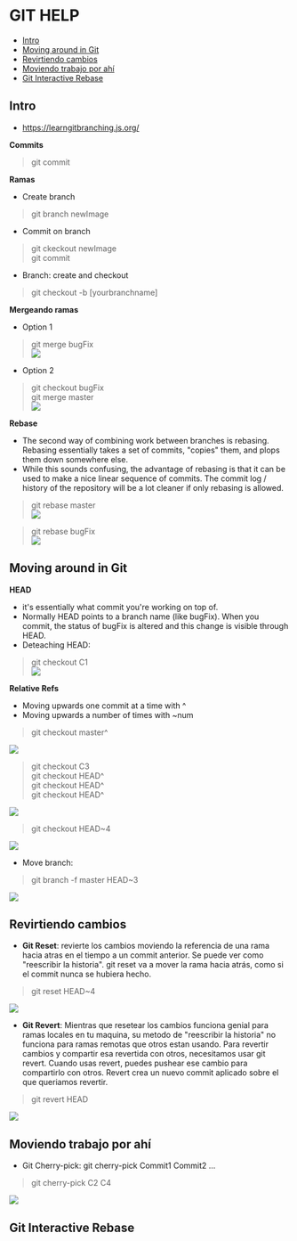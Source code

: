 # GIT HELP
<!-- TOC START min:2 max:3 link:true asterisk:false update:true -->
- [Intro](#intro)
- [Moving around in Git](#moving-around-in-git)
- [Revirtiendo cambios](#revirtiendo-cambios)
- [Moviendo trabajo por ahí](#moviendo-trabajo-por-ahí)
- [Git Interactive Rebase](#git-interactive-rebase)
<!-- TOC END -->
## Intro
* https://learngitbranching.js.org/

**Commits**
>git commit  

**Ramas**
* Create branch
>git branch newImage
* Commit on branch
>git ckeckout newImage   
git commit  
* Branch: create and checkout
> git checkout -b [yourbranchname]

**Mergeando ramas**
* Option 1
>git merge bugFix  
![](https://antoniodiaz.github.io/images/git/git_merge_01.jpg)
* Option 2
>git checkout bugFix   
git merge master  
![](https://antoniodiaz.github.io/images/git/git_merge_02.png)

**Rebase**
* The second way of combining work between branches is rebasing. Rebasing essentially takes a set of commits, "copies" them, and plops them down somewhere else.
* While this sounds confusing, the advantage of rebasing is that it can be used to make a nice linear sequence of commits. The commit log / history of the repository will be a lot cleaner if only rebasing is allowed.  

>git rebase master  
![](https://antoniodiaz.github.io/images/git/git_rebase_01.jpg)  

>git rebase bugFix  
![](https://antoniodiaz.github.io/images/git/git_rebase_02.jpg)  

## Moving around in Git
**HEAD**
* it's essentially what commit you're working on top of.
* Normally HEAD points to a branch name (like bugFix). When you commit, the status of bugFix is altered and this change is visible through HEAD.
* Deteaching HEAD:
>git checkout C1  
![](https://antoniodiaz.github.io/images/git/git_head_01.jpg)

**Relative Refs**
* Moving upwards one commit at a time with ^
* Moving upwards a number of times with ~num  
>git checkout master^  

![](https://antoniodiaz.github.io/images/git/git_head_02.jpg)

>git checkout C3  
git checkout HEAD^  
git checkout HEAD^  
git checkout HEAD^  

![](https://antoniodiaz.github.io/images/git/git_head_03.jpg)

>git checkout HEAD~4  

![](https://antoniodiaz.github.io/images/git/git_head_04.jpg)

* Move branch:
>git branch -f master HEAD~3  

![](https://antoniodiaz.github.io/images/git/git_head_05.jpg)

## Revirtiendo cambios
* **Git Reset**: revierte los cambios moviendo la referencia de una rama hacia atras en el tiempo a un commit anterior.
Se puede ver como "reescribir la historia". git reset va a mover la rama hacia atrás, como si el commit nunca se hubiera hecho.
>git reset HEAD~4

![](https://antoniodiaz.github.io/images/git/git_reset_01.jpg)

* **Git Revert**: Mientras que resetear los cambios funciona genial para ramas locales en tu maquina,
su metodo de "reescribir la historia" no funciona para ramas remotas que otros estan usando.
Para revertir cambios y compartir esa revertida con otros, necesitamos usar git revert.
Cuando usas revert, puedes pushear ese cambio para compartirlo con otros.
Revert crea un nuevo commit aplicado sobre el que queriamos revertir.
>git revert HEAD

![](https://antoniodiaz.github.io/images/git/git_revert_01.jpg)


## Moviendo trabajo por ahí
* Git Cherry-pick: git cherry-pick Commit1 Commit2 ...
> git cherry-pick C2 C4

![](https://antoniodiaz.github.io/images/git/git_cherry_pick_01.jpg)

## Git Interactive Rebase
